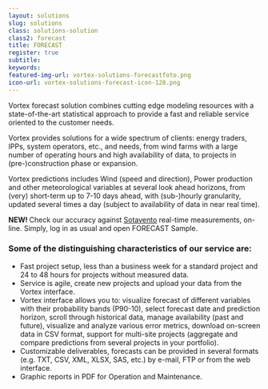 ```yaml
---
layout: solutions
slug: solutions
class: solutions-solution
class2: forecast
title: FORECAST 
register: true
subtitle:
keywords: 
featured-img-url: vortex-solutions-forecastfoto.png
icon-url: vortex-solutions-forecast-icon-128.png
---
```


<p class="lead">Vortex forecast solution combines cutting edge modeling resources with a state-of-the-art statistical approach to provide a fast and reliable service oriented to the customer needs.</p>

Vortex provides solutions for a wide spectrum of clients: energy traders, IPPs, system operators, etc., and needs, from wind farms with a large number of operating hours and high availability of data, to projects in (pre-)construction phase or expansion.

Vortex predictions includes Wind (speed and direction), Power production and other meteorological variables at several look ahead horizons, from (very) short-term up to 7-10 days ahead, with (sub-)hourly granularity, updated several times a day (subject to availability of data in near real time).

<div class="well well-sm ox_animate_when_almost_visible ox_bottom-to-top">
    <b> NEW! </b> Check our accuracy against <a href="http://www.sotaventogalicia.com/en" target="_blank">Sotavento</a> real-time measurements, on-line. Simply, log in as usual and open FORECAST Sample.
</div>

### Some of the distinguishing characteristics of our service are:

- Fast project setup, less than a business week for a standard project and 24 to 48 hours for
projects without measured data.
- Service is agile, create new projects and upload your data from the Vortex interface.
- Vortex interface allows you to: visualize forecast of different variables with their probability bands (P90-10), select forecast date and prediction horizon, scroll through historical data, manage availability (past and future), visualize and analyze various error metrics, download on-screen data in CSV format, support for multi-site projects (aggregate and compare predictions from several projects in your portfolio).
- Customizable deliverables, forecasts can be provided in several formats (e.g. TXT, CSV, XML, XLSX, SAS, etc.) by e-mail, FTP or from the web interface.
- Graphic reports in PDF for Operation and Maintenance.
